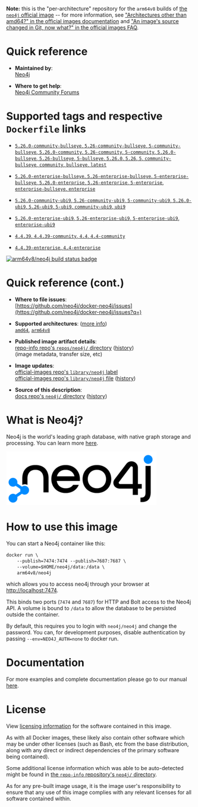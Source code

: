 <!--

********************************************************************************

WARNING:

    DO NOT EDIT "neo4j/README.md"

    IT IS AUTO-GENERATED

    (from the other files in "neo4j/" combined with a set of templates)

********************************************************************************

-->

**Note:** this is the "per-architecture" repository for the `arm64v8` builds of [the `neo4j` official image](https://hub.docker.com/_/neo4j) -- for more information, see ["Architectures other than amd64?" in the official images documentation](https://github.com/docker-library/official-images#architectures-other-than-amd64) and ["An image's source changed in Git, now what?" in the official images FAQ](https://github.com/docker-library/faq#an-images-source-changed-in-git-now-what).

# Quick reference

-	**Maintained by**:  
	[Neo4j](https://github.com/neo4j/docker-neo4j)

-	**Where to get help**:  
	[Neo4j Community Forums](https://community.neo4j.com)

# Supported tags and respective `Dockerfile` links

-	[`5.26.0-community-bullseye`, `5.26-community-bullseye`, `5-community-bullseye`, `5.26.0-community`, `5.26-community`, `5-community`, `5.26.0-bullseye`, `5.26-bullseye`, `5-bullseye`, `5.26.0`, `5.26`, `5`, `community-bullseye`, `community`, `bullseye`, `latest`](https://github.com/neo4j/docker-neo4j-publish/blob/f82529102b6fcdd531cd088947f374ac7467958a/5.26.0/bullseye/community/Dockerfile)

-	[`5.26.0-enterprise-bullseye`, `5.26-enterprise-bullseye`, `5-enterprise-bullseye`, `5.26.0-enterprise`, `5.26-enterprise`, `5-enterprise`, `enterprise-bullseye`, `enterprise`](https://github.com/neo4j/docker-neo4j-publish/blob/f82529102b6fcdd531cd088947f374ac7467958a/5.26.0/bullseye/enterprise/Dockerfile)

-	[`5.26.0-community-ubi9`, `5.26-community-ubi9`, `5-community-ubi9`, `5.26.0-ubi9`, `5.26-ubi9`, `5-ubi9`, `community-ubi9`, `ubi9`](https://github.com/neo4j/docker-neo4j-publish/blob/f82529102b6fcdd531cd088947f374ac7467958a/5.26.0/ubi9/community/Dockerfile)

-	[`5.26.0-enterprise-ubi9`, `5.26-enterprise-ubi9`, `5-enterprise-ubi9`, `enterprise-ubi9`](https://github.com/neo4j/docker-neo4j-publish/blob/f82529102b6fcdd531cd088947f374ac7467958a/5.26.0/ubi9/enterprise/Dockerfile)

-	[`4.4.39`, `4.4.39-community`, `4.4`, `4.4-community`](https://github.com/neo4j/docker-neo4j-publish/blob/e0b93f39e18ba02d3c37677b70fd869070df0515/4.4.39/bullseye/community/Dockerfile)

-	[`4.4.39-enterprise`, `4.4-enterprise`](https://github.com/neo4j/docker-neo4j-publish/blob/e0b93f39e18ba02d3c37677b70fd869070df0515/4.4.39/bullseye/enterprise/Dockerfile)

[![arm64v8/neo4j build status badge](https://img.shields.io/jenkins/s/https/doi-janky.infosiftr.net/job/multiarch/job/arm64v8/job/neo4j.svg?label=arm64v8/neo4j%20%20build%20job)](https://doi-janky.infosiftr.net/job/multiarch/job/arm64v8/job/neo4j/)

# Quick reference (cont.)

-	**Where to file issues**:  
	[https://github.com/neo4j/docker-neo4j/issues](https://github.com/neo4j/docker-neo4j/issues?q=)

-	**Supported architectures**: ([more info](https://github.com/docker-library/official-images#architectures-other-than-amd64))  
	[`amd64`](https://hub.docker.com/r/amd64/neo4j/), [`arm64v8`](https://hub.docker.com/r/arm64v8/neo4j/)

-	**Published image artifact details**:  
	[repo-info repo's `repos/neo4j/` directory](https://github.com/docker-library/repo-info/blob/master/repos/neo4j) ([history](https://github.com/docker-library/repo-info/commits/master/repos/neo4j))  
	(image metadata, transfer size, etc)

-	**Image updates**:  
	[official-images repo's `library/neo4j` label](https://github.com/docker-library/official-images/issues?q=label%3Alibrary%2Fneo4j)  
	[official-images repo's `library/neo4j` file](https://github.com/docker-library/official-images/blob/master/library/neo4j) ([history](https://github.com/docker-library/official-images/commits/master/library/neo4j))

-	**Source of this description**:  
	[docs repo's `neo4j/` directory](https://github.com/docker-library/docs/tree/master/neo4j) ([history](https://github.com/docker-library/docs/commits/master/neo4j))

# What is Neo4j?

Neo4j is the world's leading graph database, with native graph storage and processing. You can learn more [here](http://neo4j.com/developer).

![logo](https://raw.githubusercontent.com/docker-library/docs/56823e63d5b6dd7ddbb9d5d3c4a8947778055d8e/neo4j/logo.png)

# How to use this image

You can start a Neo4j container like this:

```console
docker run \
    --publish=7474:7474 --publish=7687:7687 \
    --volume=$HOME/neo4j/data:/data \
    arm64v8/neo4j
```

which allows you to access neo4j through your browser at [http://localhost:7474](http://localhost:7474).

This binds two ports (`7474` and `7687`) for HTTP and Bolt access to the Neo4j API. A volume is bound to `/data` to allow the database to be persisted outside the container.

By default, this requires you to login with `neo4j/neo4j` and change the password. You can, for development purposes, disable authentication by passing `--env=NEO4J_AUTH=none` to docker run.

# Documentation

For more examples and complete documentation please go to our manual [here](http://neo4j.com/docs/operations-manual/current/deployment/single-instance/docker/).

# License

View [licensing information](https://neo4j.com/licensing) for the software contained in this image.

As with all Docker images, these likely also contain other software which may be under other licenses (such as Bash, etc from the base distribution, along with any direct or indirect dependencies of the primary software being contained).

Some additional license information which was able to be auto-detected might be found in [the `repo-info` repository's `neo4j/` directory](https://github.com/docker-library/repo-info/tree/master/repos/neo4j).

As for any pre-built image usage, it is the image user's responsibility to ensure that any use of this image complies with any relevant licenses for all software contained within.
